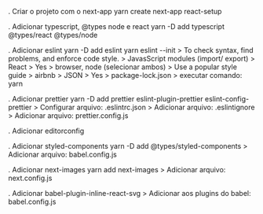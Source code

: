 . Criar o projeto com o next-app
  yarn create next-app react-setup

. Adicionar typescript, @types node e react
  yarn -D add typescript @types/react @types/node

. Adicionar eslint
  yarn -D add eslint
  yarn eslint --init
    > To check syntax, find problems, and enforce code style.
    > JavasScript modules (import/ export)
    > React
    > Yes
    > browser, node (selecionar ambos)
    > Use a popular style guide > airbnb
    > JSON
    > Yes > package-lock.json > executar comando: yarn

. Adicionar prettier
  yarn -D add prettier eslint-plugin-prettier eslint-config-prettier
    > Configurar arquivo: .eslintrc.json
    > Adicionar arquivo: .eslintignore
    > Adicionar arquivo: prettier.config.js

. Adicionar editorconfig

. Adicionar styled-components
  yarn -D add @types/styled-components
    > Adicionar arquivo: babel.config.js

. Adicionar next-images
  yarn add next-images
    > Adicionar arquivo: next.config.js

. Adicionar babel-plugin-inline-react-svg
    > Adicionar aos plugins do babel: babel.config.js

